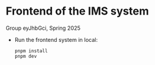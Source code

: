 # Frontend of the IMS system

Group eyJhbGci, Spring 2025

* Run the frontend system in local:
  ```
  pnpm install
  pnpm dev
  ```